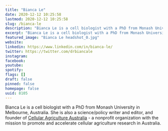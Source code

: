 ```yaml
---
title: "Bianca Le"
date: 2020-12-12 10:25:58
lastmod: 2020-12-12 10:25:58
slug: /bianca-le
description: "Bianca Le is a cell biologist with a PhD from Monash University in Melbourne, Australia. She is also a science/policy writer and editor, and founder of Cellular Agriculture Australia - a nonprofit organization with the mission to promote and accelerate cellular agriculture research in Australia."
excerpt: "Bianca Le is a cell biologist with a PhD from Monash University in Melbourne, Australia. She is also a science/policy writer and editor, and founder of Cellular Agriculture Australia - a nonprofit organization with the mission to promote and accelerate cellular agriculture research in Australia."
featured_image: "Bianca Le headshot_0.jpg"
website: 
linkedin: https://www.linkedin.com/in/bianca-le/
twitter: https://twitter.com/drbiancale
instagram: 
facebook: 
youtube: 
spotify: 
flags: []
draft: false
pinned: false
homepage: false
uuid: 8105
---
```

Bianca Le is a cell biologist with a PhD from Monash University in
Melbourne, Australia. She is also a science/policy writer and editor,
and founder of [Cellular Agriculture
Australia](https://www.proteinreport.org/directory/cellular-agriculture-australia) -
a nonprofit organization with the mission to promote and accelerate
cellular agriculture research in Australia.
